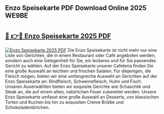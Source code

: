 ## Enzo Speisekarte PDF Download Online 2025 WE9BE

# <h2><a href="http://gc6obn.nevu.top/?p=Enzo+Speisekarte">🔗 👉🔴 Enzo Speisekarte 2025 PDF</a></h2>

[![Enzo Speisekarte 2025 PDF](https://i.imgur.com/dBaPXMq.png)](http://gc6obn.nevu.top/?p=Enzo+Speisekarte)
Die Enzo Speisekarte ist nicht mehr nur eine Liste von Gerichten, die in einem Restaurant oder Café angeboten werden, sondern auch eine Gelegenheit für Sie, ein leckeres und für Sie passendes Gericht zu wählen. Auf der Enzo Speisekarte unserer Cafeteria finden Sie eine große Auswahl an leichten und frischen Salaten. Für diejenigen, die Fleisch mögen, bieten wir eine umfangreiche Auswahl an Gerichten auf der Enzo Speisekarte an: Rindfleisch, Schweinefleisch, Huhn und Fisch. Unseren Auserwählten bieten wir exquisite Gerichte wie Schaschlik und Steak an, die auf einem alten, natürlichen Feuer zubereitet werden. Unsere Enzo Speisekarte umfasst eine große Auswahl an Desserts, von klassischen Torten und Kuchen bis hin zu exquisiten Crème Brûlée und Schokoladentörtchen.
